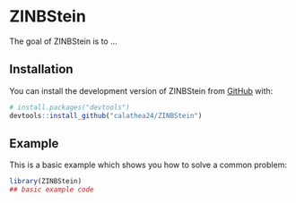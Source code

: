 # ZINBStein

<!-- badges: start -->

<!-- badges: end -->

The goal of ZINBStein is to ...

## Installation

You can install the development version of ZINBStein from [GitHub](https://github.com/) with:

``` r
# install.packages("devtools")
devtools::install_github("calathea24/ZINBStein")
```

## Example

This is a basic example which shows you how to solve a common problem:

``` r
library(ZINBStein)
## basic example code
```
